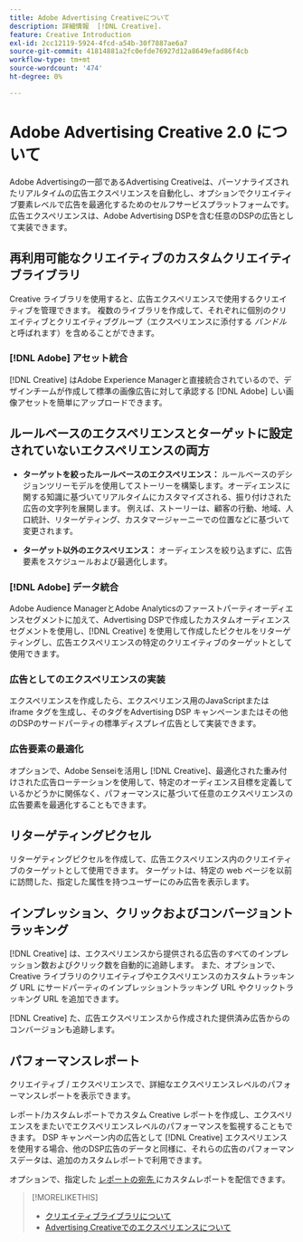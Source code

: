```yaml
---
title: Adobe Advertising Creativeについて
description: 詳細情報  [!DNL Creative].
feature: Creative Introduction
exl-id: 2cc12119-5924-4fcd-a54b-30f7887ae6a7
source-git-commit: 41814881a2fc0efde76927d12a8649efad86f4cb
workflow-type: tm+mt
source-wordcount: '474'
ht-degree: 0%

---
```


# Adobe Advertising Creative 2.0 について

<!-- verify all and rewrite to include new stuff -->

Adobe Advertisingの一部であるAdvertising Creativeは、パーソナライズされたリアルタイムの広告エクスペリエンスを自動化し、オプションでクリエイティブ要素レベルで広告を最適化するためのセルフサービスプラットフォームです。<!-- Verify --> 広告エクスペリエンスは、Adobe Advertising DSPを含む任意のDSPの広告として実装できます。

## 再利用可能なクリエイティブのカスタムクリエイティブライブラリ

Creative ライブラリを使用すると、広告エクスペリエンスで使用するクリエイティブを管理できます。 複数のライブラリを作成して、それぞれに個別のクリエイティブとクリエイティブグループ（エクスペリエンスに添付する *バンドル* と呼ばれます）を含めることができます。

### [!DNL Adobe] アセット統合

[!DNL Creative] はAdobe Experience Managerと直接統合されているので、デザインチームが作成して標準の画像広告に対して承認する [!DNL Adobe] しい画像アセットを簡単にアップロードできます。

## ルールベースのエクスペリエンスとターゲットに設定されていないエクスペリエンスの両方

* **ターゲットを絞ったルールベースのエクスペリエンス：** ルールベースのデシジョンツリーモデルを使用してストーリーを構築します。オーディエンスに関する知識に基づいてリアルタイムにカスタマイズされる、振り付けされた広告の文字列を展開します。 例えば、ストーリーは、顧客の行動、地域、人口統計、リターゲティング、カスタマージャーニーでの位置などに基づいて変更されます。

* **ターゲット以外のエクスペリエンス：** オーディエンスを絞り込まずに、広告要素をスケジュールおよび最適化します。

### [!DNL Adobe] データ統合

Adobe Audience ManagerとAdobe Analyticsのファーストパーティオーディエンスセグメントに加えて、Advertising DSPで作成したカスタムオーディエンスセグメントを使用し、[!DNL Creative] を使用して作成したピクセルをリターゲティングし、広告エクスペリエンスの特定のクリエイティブのターゲットとして使用できます。<!-- Advertiser should be able to target all segments that are available in DSP for targeting -->

### 広告としてのエクスペリエンスの実装

エクスペリエンスを作成したら、エクスペリエンス用のJavaScriptまたは iframe タグを生成し、そのタグをAdvertising DSP キャンペーンまたはその他のDSPのサードパーティの標準ディスプレイ広告として実装できます。<!-- Will add video and other ad formats; not sure if they'll be available for both standard and dynamic ads. -->

### 広告要素の最適化

オプションで、Adobe Senseiを活用し [!DNL Creative]、最適化された重み付けされた広告ローテーションを使用して、特定のオーディエンス目標を定義しているかどうかに関係なく、パフォーマンスに基づいて任意のエクスペリエンスの広告要素を最適化することもできます。

<!--
[!DNL Creative] serves first-party ads and triggers third-party ads for the experience based on the specified targeting (when applicable), scheduling, ad rotation, and optimization goal options 
-->

## リターゲティングピクセル

リターゲティングピクセルを作成して、広告エクスペリエンス内のクリエイティブのターゲットとして使用できます。 ターゲットは、特定の web ページを以前に訪問した、指定した属性を持つユーザーにのみ広告を表示します。

## インプレッション、クリックおよびコンバージョントラッキング

[!DNL Creative] は、エクスペリエンスから提供される広告のすべてのインプレッション数およびクリック数を自動的に追跡します。 また、オプションで、Creative ライブラリのクリエイティブやエクスペリエンスのカスタムトラッキング URL にサードパーティのインプレッショントラッキング URL やクリックトラッキング URL を追加できます。

[!DNL Creative] た、広告エクスペリエンスから作成された提供済み広告からのコンバージョンも追跡します。<!-- Verify wording; anything important to add here? We do track them for all users, right? Or is it optional?  -->

<!--
 [Don't need to mention] When an ad is served, the DSP that buys the ad first tracks the impression, and then passes the impression information to [!DNL Creative]. [!DNL Creative] first tracks a click on an ad, and it then passes the click information
to the DSP.
-->

## パフォーマンスレポート

クリエイティブ / エクスペリエンスで、詳細なエクスペリエンスレベルのパフォーマンスレポートを表示できます。

レポート/カスタムレポートでカスタム Creative レポートを作成し、エクスペリエンスをまたいでエクスペリエンスレベルのパフォーマンスを監視することもできます。 DSP キャンペーン内の広告として [!DNL Creative] エクスペリエンスを使用する場合、他のDSP広告のデータと同様に、それらの広告のパフォーマンスデータは、追加のカスタムレポートで利用できます。<!-- Verify that [!DNL Creative] users have access to ALL other reports. -->

オプションで、指定した [ レポートの宛先 ](/help/dsp/reports/report-destinations/report-destination-about.md) にカスタムレポートを配信できます。

<!--
>* [Overview of implementing Adobe Advertising Creative](/help/creative/introduction/implementation-overview.md)
>* [How the user interface is organized](/help/creative/introduction/ui.md)
-->

>[!MORELIKETHIS]
>
>* [ クリエイティブライブラリについて ](/help/creative/creative-libraries/creative-libraries-about.md)
>* [Advertising Creativeでのエクスペリエンスについて ](/help/creative/experiences/experience-about.md)
